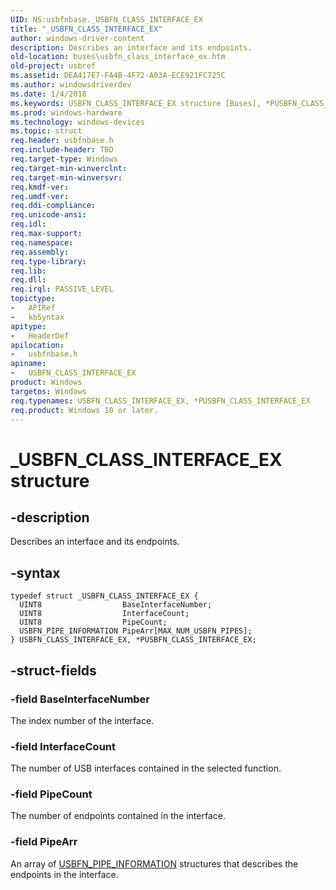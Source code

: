 ```yaml
---
UID: NS:usbfnbase._USBFN_CLASS_INTERFACE_EX
title: "_USBFN_CLASS_INTERFACE_EX"
author: windows-driver-content
description: Describes an interface and its endpoints.
old-location: buses\usbfn_class_interface_ex.htm
old-project: usbref
ms.assetid: DEA417E7-FA4B-4F72-A03A-ECE921FC725C
ms.author: windowsdriverdev
ms.date: 1/4/2018
ms.keywords: USBFN_CLASS_INTERFACE_EX structure [Buses], *PUSBFN_CLASS_INTERFACE_EX, PUSBFN_CLASS_INTERFACE_EX structure pointer [Buses], PUSBFN_CLASS_INTERFACE_EX, usbfnbase/USBFN_CLASS_INTERFACE_EX, _USBFN_CLASS_INTERFACE_EX, USBFN_CLASS_INTERFACE_EX, buses.usbfn_class_interface_ex, usbfnbase/PUSBFN_CLASS_INTERFACE_EX
ms.prod: windows-hardware
ms.technology: windows-devices
ms.topic: struct
req.header: usbfnbase.h
req.include-header: TBD
req.target-type: Windows
req.target-min-winverclnt: 
req.target-min-winversvr: 
req.kmdf-ver: 
req.umdf-ver: 
req.ddi-compliance: 
req.unicode-ansi: 
req.idl: 
req.max-support: 
req.namespace: 
req.assembly: 
req.type-library: 
req.lib: 
req.dll: 
req.irql: PASSIVE_LEVEL
topictype:
-	APIRef
-	kbSyntax
apitype:
-	HeaderDef
apilocation:
-	usbfnbase.h
apiname:
-	USBFN_CLASS_INTERFACE_EX
product: Windows
targetos: Windows
req.typenames: USBFN_CLASS_INTERFACE_EX, *PUSBFN_CLASS_INTERFACE_EX
req.product: Windows 10 or later.
---
```


# _USBFN_CLASS_INTERFACE_EX structure


## -description


Describes an interface and its endpoints.


## -syntax


````
typedef struct _USBFN_CLASS_INTERFACE_EX {
  UINT8                  BaseInterfaceNumber;
  UINT8                  InterfaceCount;
  UINT8                  PipeCount;
  USBFN_PIPE_INFORMATION PipeArr[MAX_NUM_USBFN_PIPES];
} USBFN_CLASS_INTERFACE_EX, *PUSBFN_CLASS_INTERFACE_EX;
````


## -struct-fields




### -field BaseInterfaceNumber

The index number of the interface.


### -field InterfaceCount

The number of USB interfaces contained in  the selected function.


### -field PipeCount

The number of endpoints contained in  the interface.


### -field PipeArr

An array of <a href="..\usbfnbase\ns-usbfnbase-_usbfn_pipe_information.md">USBFN_PIPE_INFORMATION</a> structures that describes the endpoints in the interface.

